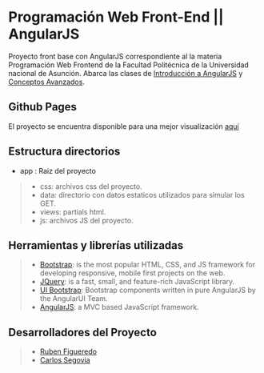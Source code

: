 # Programación Web Front-End || AngularJS
Proyecto front base con AngularJS correspondiente al la materia Programación Web Frontend de la Facultad Politécnica de la Universidad nacional de Asunción. Abarca las clases de [Introducción a AngularJS](https://docs.google.com/presentation/d/1CkPeCQSOjd4t75fIaa7MWhFl2BkLv3XiY2xfRbIVHDo/edit?usp=sharing) y [Conceptos Avanzados](https://docs.google.com/presentation/d/1CkPeCQSOjd4t75fIaa7MWhFl2BkLv3XiY2xfRbIVHDo/edit?usp=sharing).

## Github Pages
El proyecto se encuentra disponible para una mejor visualización [aquí](https://rubenfig.github.io/pwf-angularjs/#/)

## Estructura directorios

* app : Raiz del proyecto

> * css: archivos css del proyecto.
> * data: directorio con datos estaticos utilizados para simular los GET.
> * views: partials html.
> * js: archivos JS del proyecto.

## Herramientas y librerías utilizadas

> * [Bootstrap](http://getbootstrap.com/): is the most popular HTML, CSS, and JS framework for developing responsive, mobile first projects on the web.
> * [JQuery](https://jquery.com/): is a fast, small, and feature-rich JavaScript library.
> * [UI Bootstrap](https://angular-ui.github.io/bootstrap/): Bootstrap components written in pure AngularJS by the AngularUI Team.
> * [AngularJS](https://angularjs.org/): a MVC based JavaScript framework.

## Desarrolladores del Proyecto

> * [Ruben Figueredo](https://github.com/rubenfig)
> * [Carlos Segovia](https://github.com/carlossegovia)
